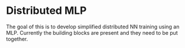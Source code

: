 # Distributed MLP

The goal of this is to develop simplified distributed NN training using an MLP. Currently the building blocks are present and they need to be put together.
